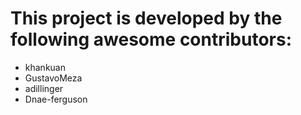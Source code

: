 # This project is developed by the following awesome contributors:
- khankuan
- GustavoMeza
- adillinger
- Dnae-ferguson
